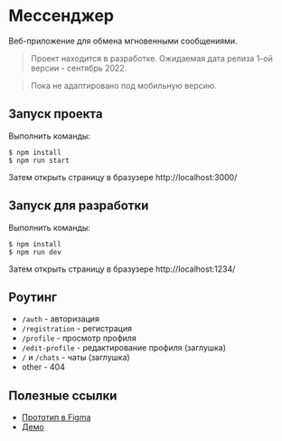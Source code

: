 # Мессенджер

Веб-приложение для обмена мгновенными сообщениями.

> Проект находится в разработке. Ожидаемая дата релиза 1-ой версии - сентябрь 2022.

> Пока не адаптировано под мобильную версию.

## Запуск проекта
Выполнить команды:

```shell
$ npm install
$ npm run start
```

Затем открыть страницу в бразузере http://localhost:3000/

## Запуск для разработки
Выполнить команды:
```shell
$ npm install
$ npm run dev
```
Затем открыть страницу в бразузере http://localhost:1234/

## Роутинг
* `/auth` - авторизация
* `/registration` - регистрация
* `/profile` - просмотр профиля
* `/edit-profile` - редактирование профиля (заглушка)
* `/` и `/chats` - чаты (заглушка)
* other - 404

## Полезные ссылки
* [Прототип в Figma](https://www.figma.com/file/JbTi3UC2k7B7QVvXOsYiwI/%D0%9C%D0%B5%D1%81%D1%81%D0%B5%D0%BD%D0%B4%D0%B6%D0%B5%D1%80?node-id=0%3A1)
* [Демо](https://messenger-gulevich.netlify.app/auth)

